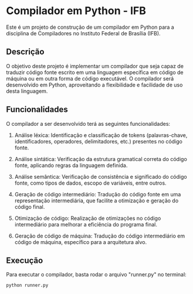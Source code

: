 # Compilador em Python - IFB

Este é um projeto de construção de um compilador em Python para a disciplina de Compiladores no Instituto Federal de Brasília (IFB).

## Descrição

O objetivo deste projeto é implementar um compilador que seja capaz de traduzir código fonte escrito em uma linguagem específica em código de máquina ou em outra forma de código executável. O compilador será desenvolvido em Python, aproveitando a flexibilidade e facilidade de uso desta linguagem.

## Funcionalidades

O compilador a ser desenvolvido terá as seguintes funcionalidades:

1. Análise léxica: Identificação e classificação de tokens (palavras-chave, identificadores, operadores, delimitadores, etc.) presentes no código fonte.

2. Análise sintática: Verificação da estrutura gramatical correta do código fonte, aplicando regras da linguagem definida.

3. Análise semântica: Verificação de consistência e significado do código fonte, como tipos de dados, escopo de variáveis, entre outros.

4. Geração de código intermediário: Tradução do código fonte em uma representação intermediária, que facilite a otimização e geração do código final.

5. Otimização de código: Realização de otimizações no código intermediário para melhorar a eficiência do programa final.

6. Geração de código de máquina: Tradução do código intermediário em código de máquina, específico para a arquitetura alvo.

## Execução

Para executar o compilador, basta rodar o arquivo "runner.py" no terminal:

```bash
python runner.py
